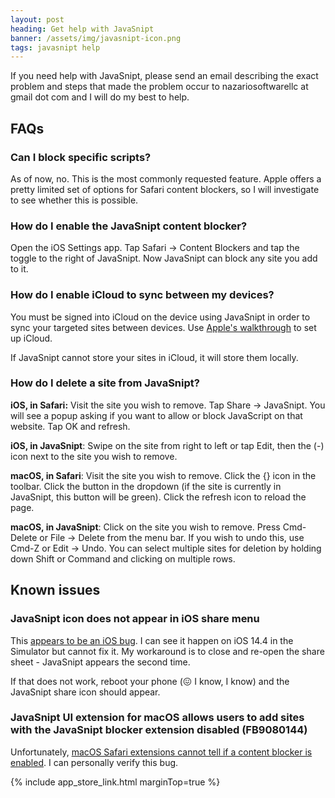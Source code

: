 ```yaml
---
layout: post
heading: Get help with JavaSnipt
banner: /assets/img/javasnipt-icon.png
tags: javasnipt help
---
```


If you need help with JavaSnipt, please send an email describing the exact problem and steps that made the problem occur to nazariosoftwarellc at gmail dot com and I will do my best to help.

## FAQs

### Can I block specific scripts? 

As of now, no. This is the most commonly requested feature. Apple offers a pretty limited set of options for Safari content blockers, so I will investigate to see whether this is possible.

### How do I enable the JavaSnipt content blocker?

Open the iOS Settings app. Tap Safari → Content Blockers and tap the toggle to the right of JavaSnipt. Now JavaSnipt can block any site you add to it.

### How do I enable iCloud to sync between my devices?

You must be signed into iCloud on the device using JavaSnipt in order to sync your targeted sites between devices. Use [Apple's walkthrough](https://support.apple.com/en-us/HT208681) to set up iCloud.

If JavaSnipt cannot store your sites in iCloud, it will store them locally. 

### How do I delete a site from JavaSnipt?

**iOS, in Safari:** Visit the site you wish to remove. Tap Share → JavaSnipt. You will see a popup asking if you want to allow or block JavaScript on that website. Tap OK and refresh. 

**iOS, in JavaSnipt**: Swipe on the site from right to left or tap Edit, then the (-) icon next to the site you wish to remove. 

**macOS, in Safari**: Visit the site you wish to remove. Click the {} icon in the toolbar. Click the button in the dropdown (if the site is currently in JavaSnipt, this button will be green). Click the refresh icon to reload the page. 

**macOS, in JavaSnipt**: Click on the site you wish to remove. Press Cmd-Delete or File → Delete from the menu bar. If you wish to undo this, use Cmd-Z or Edit → Undo. You can select multiple sites for deletion by holding down Shift or Command and clicking on multiple rows.

## Known issues

### JavaSnipt icon does not appear in iOS share menu

This [appears to be an iOS bug](https://developer.apple.com/forums/thread/662671). I can see it happen on iOS 14.4 in the Simulator but cannot fix it. My workaround is to close and re-open the share sheet - JavaSnipt appears the second time. 

If that does not work, reboot your phone (😖 I know, I know) and the JavaSnipt share icon should appear.

### JavaSnipt UI extension for macOS allows users to add sites with the JavaSnipt blocker extension disabled (FB9080144)

Unfortunately, [macOS Safari extensions cannot tell if a content blocker is enabled](https://stackoverflow.com/questions/50481113/how-to-get-the-stateenabled-disabled-of-safari-content-blocker-app-extension-f). I can personally verify this bug.

{% include app_store_link.html marginTop=true %}